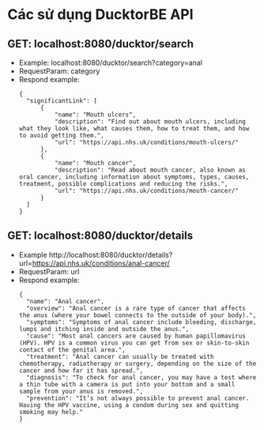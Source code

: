 
# Các sử dụng DucktorBE API

## GET: localhost:8080/ducktor/search

- Example: localhost:8080/ducktor/search?category=anal
- RequestParam: category
- Respond example:
  ```
  {
    "significantLink": [
        {
            "name": "Mouth ulcers",
            "description": "Find out about mouth ulcers, including what they look like, what causes them, how to treat them, and how to avoid getting them.",
            "url": "https://api.nhs.uk/conditions/mouth-ulcers/"
        },
        {
            "name": "Mouth cancer",
            "description": "Read about mouth cancer, also known as oral cancer, including information about symptoms, types, causes, treatment, possible complications and reducing the risks.",
            "url": "https://api.nhs.uk/conditions/mouth-cancer/"
        }
    ]
  }

## GET: localhost:8080/ducktor/details
- Example http://localhost:8080/ducktor/details?url=https://api.nhs.uk/conditions/anal-cancer/
- RequestParam: url
- Respond example:
  ```
  {
    "name": "Anal cancer",
    "overview": "Anal cancer is a rare type of cancer that affects the anus (where your bowel connects to the outside of your body).",
    "symptoms": "Symptoms of anal cancer include bleeding, discharge, lumps and itching inside and outside the anus.",
    "cause": "Most anal cancers are caused by human papillomavirus (HPV). HPV is a common virus you can get from sex or skin-to-skin contact of the genital area.",
    "treatment": "Anal cancer can usually be treated with chemotherapy, radiotherapy or surgery, depending on the size of the cancer and how far it has spread.",
    "diagnosis": "To check for anal cancer, you may have a test where a thin tube with a camera is put into your bottom and a small sample from your anus is removed.",
    "prevention": "It’s not always possible to prevent anal cancer. Having the HPV vaccine, using a condom during sex and quitting smoking may help."
  }


